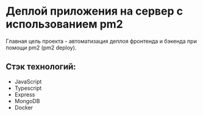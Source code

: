 # Деплой приложения на сервер с использованием pm2
Главная цель проекта - aвтоматизация деплоя фронтенда и бэкенда при помощи pm2 (pm2 deploy).

## Стэк технологий:
- JavaScript
- Typescript
- Express
- MongoDB
- Docker
